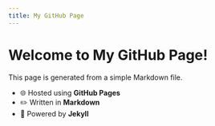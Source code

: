 ```yaml
---
title: My GitHub Page
---
```


# Welcome to My GitHub Page!

This page is generated from a simple Markdown file.

- 🌐 Hosted using **GitHub Pages**
- ✏️ Written in **Markdown**
- 🧰 Powered by **Jekyll**
